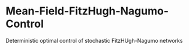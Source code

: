 # Mean-Field-FitzHugh-Nagumo-Control
Deterministic optimal control of stochastic FitzHUgh-Nagumo networks
